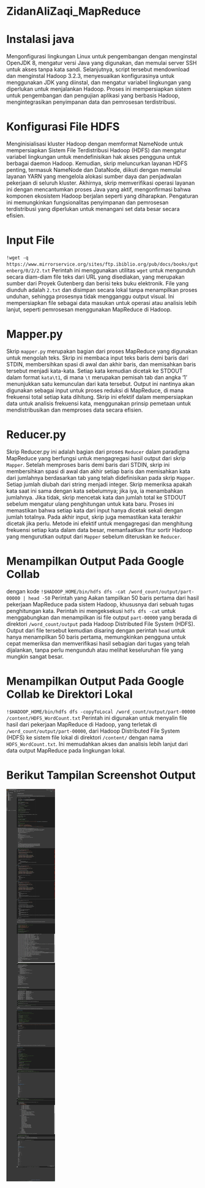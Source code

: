 # ZidanAliZaqi_MapReduce

# Instalasi java
Mengonfigurasi lingkungan Linux untuk pengembangan dengan menginstal OpenJDK 8, mengatur versi Java yang digunakan, dan memulai server SSH untuk akses tanpa kata sandi. Selanjutnya, script tersebut mendownload dan menginstal Hadoop 3.2.3, menyesuaikan konfigurasinya untuk menggunakan JDK yang diinstal, dan mengatur variabel lingkungan yang diperlukan untuk menjalankan Hadoop. Proses ini mempersiapkan sistem untuk pengembangan dan pengujian aplikasi yang berbasis Hadoop, mengintegrasikan penyimpanan data dan pemrosesan terdistribusi.

# Konfigurasi File HDFS
Menginisialisasi kluster Hadoop dengan memformat NameNode untuk mempersiapkan Sistem File Terdistribusi Hadoop (HDFS) dan mengatur variabel lingkungan untuk mendefinisikan hak akses pengguna untuk berbagai daemon Hadoop. Kemudian, skrip meluncurkan layanan HDFS penting, termasuk NameNode dan DataNode, diikuti dengan memulai layanan YARN yang mengelola alokasi sumber daya dan penjadwalan pekerjaan di seluruh kluster. Akhirnya, skrip memverifikasi operasi layanan ini dengan mencantumkan proses Java yang aktif, mengonfirmasi bahwa komponen ekosistem Hadoop berjalan seperti yang diharapkan. Pengaturan ini memungkinkan fungsionalitas penyimpanan dan pemrosesan terdistribusi yang diperlukan untuk menangani set data besar secara efisien.

# Input File 
`!wget -q https://www.mirrorservice.org/sites/ftp.ibiblio.org/pub/docs/books/gutenberg/0/2/2.txt` Perintah ini menggunakan utilitas `wget` untuk mengunduh secara diam-diam file teks dari URL yang disediakan, yang merupakan sumber dari Proyek Gutenberg dan berisi teks buku elektronik. File yang diunduh adalah `2.txt` dan disimpan secara lokal tanpa menampilkan proses unduhan, sehingga prosesnya tidak mengganggu output visual. Ini mempersiapkan file sebagai data masukan untuk operasi atau analisis lebih lanjut, seperti pemrosesan menggunakan MapReduce di Hadoop.

# Mapper.py
Skrip `mapper.py` merupakan bagian dari proses MapReduce yang digunakan untuk mengolah teks. Skrip ini membaca input teks baris demi baris dari STDIN, membersihkan spasi di awal dan akhir baris, dan memisahkan baris tersebut menjadi kata-kata. Setiap kata kemudian dicetak ke STDOUT dalam format `kata\t1`, di mana `\t` merupakan pemisah tab dan angka ‘1’ menunjukkan satu kemunculan dari kata tersebut. Output ini nantinya akan digunakan sebagai input untuk proses reduksi di MapReduce, di mana frekuensi total setiap kata dihitung. Skrip ini efektif dalam mempersiapkan data untuk analisis frekuensi kata, menggunakan prinsip pemetaan untuk mendistribusikan dan memproses data secara efisien.

# Reducer.py 
Skrip Reducer.py ini adalah bagian dari proses `Reducer` dalam paradigma MapReduce yang berfungsi untuk mengagregasi hasil output dari skrip `Mapper`. Setelah memproses baris demi baris dari STDIN, skrip ini membersihkan spasi di awal dan akhir setiap baris dan memisahkan kata dari jumlahnya berdasarkan tab yang telah didefinisikan pada skrip `Mapper`. Setiap jumlah diubah dari string menjadi integer. Skrip memeriksa apakah kata saat ini sama dengan kata sebelumnya; jika iya, ia menambahkan jumlahnya. Jika tidak, skrip mencetak kata dan jumlah total ke STDOUT sebelum mengatur ulang penghitungan untuk kata baru. Proses ini memastikan bahwa setiap kata dari input hanya dicetak sekali dengan jumlah totalnya. Pada akhir input, skrip juga memastikan kata terakhir dicetak jika perlu. Metode ini efektif untuk mengagregasi dan menghitung frekuensi setiap kata dalam data besar, memanfaatkan fitur sortir Hadoop yang mengurutkan output dari `Mapper` sebelum diteruskan ke `Reducer`.

# Menampilkan Output Pada Google Collab 
dengan kode `!$HADOOP_HOME/bin/hdfs dfs -cat /word_count/output/part-00000 | head -50` Perintah yang Aakan tampilkan 50 baris pertama dari hasil pekerjaan MapReduce pada sistem Hadoop, khususnya dari sebuah tugas penghitungan kata. Perintah ini mengeksekusi `hdfs dfs -cat` untuk menggabungkan dan menampilkan isi file output `part-00000` yang berada di direktori `/word_count/output` pada Hadoop Distributed File System (HDFS). Output dari file tersebut kemudian disaring dengan perintah `head` untuk hanya menampilkan 50 baris pertama, memungkinkan pengguna untuk cepat memeriksa dan memverifikasi hasil sebagian dari tugas yang telah dijalankan, tanpa perlu mengunduh atau melihat keseluruhan file yang mungkin sangat besar.

# Menampilkan Output Pada Google Collab ke Direktori Lokal
`!$HADOOP_HOME/bin/hdfs dfs -copyToLocal /word_count/output/part-00000 /content/HDFS_WordCount.txt` Perintah ini digunakan untuk menyalin file hasil dari pekerjaan MapReduce di Hadoop, yang terletak di `/word_count/output/part-00000`, dari Hadoop Distributed File System (HDFS) ke sistem file lokal di direktori `/content/` dengan nama `HDFS_WordCount.txt`. Ini memudahkan akses dan analisis lebih lanjut dari data output MapReduce pada lingkungan lokal.

# Berikut Tampilan Screenshot Output
![Output SS](output_keseluruhan.png)